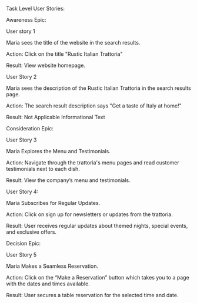 Task Level User Stories:

Awareness Epic:

User story 1

Maria sees the title of the website in the search results.

Action: Click on the title "Rustic Italian Trattoria"

Result: View website homepage.

User Story 2

Maria sees the description of the Rustic Italian Trattoria in the search results page.

Action: The search result description says "Get a taste of Italy at home!"

Result: Not Applicable Informational Text



Consideration Epic: 

User Story 3 

Maria Explores the Menu and Testimonials.

Action: Navigate through the trattoria's menu pages and read customer testimonials next to each dish. 

Result: View the company’s menu and testimonials. 

User Story 4: 

Maria Subscribes for Regular Updates.

Action: Click on sign up for newsletters or updates from the trattoria.

Result: User receives regular updates about themed nights, special events, and exclusive offers.



Decision Epic:

User Story 5 

Maria Makes a Seamless Reservation.

Action: Click on the “Make a Reservation” button which takes you to a page with the dates and times available. 

Result: User secures a table reservation for the selected time and date.
